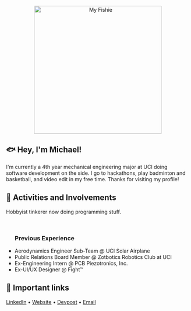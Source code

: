 <p align="center">
  <img src="https://cdn.discordapp.com/attachments/924916274595790859/943360380040806400/IMG_7257.jpg" width="350" alt="My Fishie">
</p>


<h2>🐟 Hey, I'm Michael!</h2>
I'm currently a 4th year mechanical engineering major at UCI doing software development on the side. I go to hackathons, play badminton and basketball, and video edit in my free time. Thanks for visiting my profile!
<br>
<h2>💛 Activities and Involvements</h2>
Hobbyist tinkerer now doing programming stuff.
<ul style="list-style-type:square">
<br>
  <h3>Previous Experience</h3>
<li>Aerodynamics Engineer Sub-Team @ UCI Solar Airplane</li>
<li>Public Relations Board Member @ Zotbotics Robotics Club at UCI</li>
<li>Ex-Engineering Intern @ PCB Piezotronics, Inc.</li>
<li>Ex-UI/UX Designer @ Fight&trade;</li>
</ul>
<h2>🔗 Important links</h2>
<a href="https://www.linkedin.com/in/mphamusa/">LinkedIn</a> • <a href="https://michaelpham.tech/">Website</a> • <a href="https://devpost.com/mphamusa?ref_content=user-portfolio&ref_feature=portfolio&ref_medium=global-nav">Devpost</a> • <a href="mailto:michahp1@uci.edu">Email</a>
<br>



<!---
mphamm11/mphamm11 is a ✨ special ✨ repository because its `README.md` (this file) appears on your GitHub profile.
You can click the Preview link to take a look at your changes.
--->
